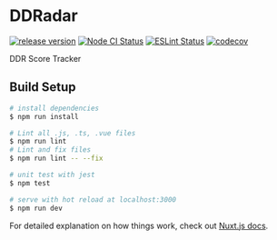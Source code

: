 # DDRadar
[![release version](https://img.shields.io/github/v/release/ddradar/ddradar "release version")](https://ddradar.app/)
[![Node CI Status](https://github.com/ddradar/ddradar/workflows/Node%20CI/badge.svg "Node CI Status")](https://github.com/ddradar/ddradar/actions?query=workflow%3A%22Node+CI%22)
[![ESLint Status](https://github.com/ddradar/ddradar/workflows/ESLint/badge.svg "ESLint Status")](https://github.com/ddradar/ddradar/actions?query=workflow%3AESLint)
[![codecov](https://codecov.io/gh/ddradar/ddradar/branch/master/graph/badge.svg)](https://codecov.io/gh/ddradar/ddradar)

DDR Score Tracker

## Build Setup

``` bash
# install dependencies
$ npm run install

# Lint all .js, .ts, .vue files
$ npm run lint
# Lint and fix files
$ npm run lint -- --fix

# unit test with jest
$ npm test

# serve with hot reload at localhost:3000
$ npm run dev
```

For detailed explanation on how things work, check out [Nuxt.js docs](https://nuxtjs.org).

